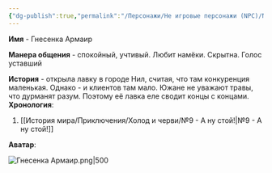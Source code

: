 ```yaml
---
{"dg-publish":true,"permalink":"/Персонажи/Не игровые персонажи (NPC)/NPC/Южные земли/Гнесенка/","noteIcon":"","created":"2025-09-09T14:20:22.089+03:00","updated":"2025-09-09T16:45:05.594+03:00"}
---
```




**Имя** - Гнесенка Армаир

**Манера общения** - спокойный, учтивый. Любит намёки. Скрытна. Голос уставший

**История** - открыла лавку в городе Нил, считая, что там конкуренция маленькая. Однако - и клиентов там мало. Южане не уважают травы, что дурманят разум. Поэтому её лавка еле сводит концы с концами.
**Хронология**:
1. [[История мира/Приключения/Холод и черви/№9 - А ну стой!\|№9 - А ну стой!]]

**Аватар**:

![Гнесенка Армаир.png|500](/img/user/system/img/NPC/%D0%AE%D0%B6%D0%BD%D1%8B%D0%B5%20%D0%B7%D0%B5%D0%BC%D0%BB%D0%B8/%D0%9D%D0%B8%D0%BB/%D0%93%D0%BD%D0%B5%D1%81%D0%B5%D0%BD%D0%BA%D0%B0%20%D0%90%D1%80%D0%BC%D0%B0%D0%B8%D1%80.png)